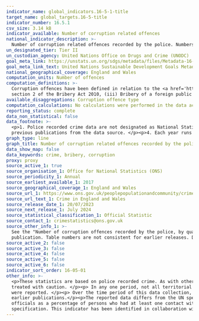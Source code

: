 ```yaml
---
indicator_name: global_indicators.16-5-1-title
target_name: global_targets.16-5-title
indicator_number: 16.5.1
csv_size: 3.14 kB
indicator_available: Number of corruption related offences
national_indicator_description: >-
  Number of corruption related offences recorded by the police. Numbers are based on reported cases and do not refer to the entirety of bribery cases, which can only be captured through a population survey. Therefore, these numbers may differ to those reported by the UN.
un_designated_tier: Tier II
un_custodian_agency: United Nations Office on Drugs and Crime (UNODC)
goal_meta_link: https://unstats.un.org/sdgs/metadata/files/Metadata-16-05-01.pdf
goal_meta_link_text: United Nations Sustainable Development Goals Metadata (PDF 216 KB)
national_geographical_coverage: England and Wales
computation_units: Number of offences
computation_definitions: >-
  Corruption offences have been defined in relation to the <a href='https://www.legislation.gov.uk/ukpga/2010/23/contents'>Bribery Act 2010</a> as - (i) Offences of bribing another person contrary to section 1 of the Bribery Act 2010, (ii) Offences relating to being bribed contrary to
  section 2 of the Bribery Act 2010, (iii) Bribery of a foreign public official contrary to section 6 of the Bribery Act 2010, (iv) Failure of a commercial organisation to prevent bribery contrary to section 7 of the Bribery Act 2010, and (v) Misconduct in a public office.
available_disaggregations: Corruption offence type
computation_calculations: No calculations were performed in the data acquisition of this indicator.
reporting_status: complete
data_non_statistical: false
data_footnote: >-
  <p>1. Police recorded crime data are not designated as National Statistics. </p><p>2. Due to small numbers, any differences should be interpreted with caution. </p><p>3. Police recorded crime supplied by the Home Office is updated regularly so data may have changed and superseded
  previous publications from the data source. </p><p>4. Each year runs from April 1st to March 31st. </p>
graph_type: line
graph_title: Number of corruption related offences recorded by the police
data_show_map: false
data_keywords: crime, bribery, corruption
proxy: proxy
source_active_1: true
source_organisation_1: Office for National Statistics (ONS)
source_periodicity_1: Annual
source_earliest_available_1: 2017
source_geographical_coverage_1: England and Wales
source_url_1: https://www.ons.gov.uk/peoplepopulationandcommunity/crimeandjustice/datasets/crimeinenglandandwalesotherrelatedtables
source_url_text_1: Crime in England and Wales
source_release_date_1: 20/07/2023
source_next_release_1: July 2024
source_statistical_classification_1: Official Statistic
source_contact_1: crimestatistics@ons.gov.uk
source_other_info_1: >-
  See the "Number of corruption offences recorded by the police, by quarter" table within the <a href="https://www.ons.gov.uk/peoplepopulationandcommunity/crimeandjustice/datasets/crimeinenglandandwalesotherrelatedtables">Crime in England and Wales - Other related data tables</a>
  publication. Table numbers are not consistent for earlier releases. Data is released quaterly but is reported annually, as required by the global indicator.
source_active_2: false
source_active_3: false
source_active_4: false
source_active_5: false
source_active_6: false
indicator_sort_order: 16-05-01
other_info: >-
  <p>These statistics are based on police recorded crime. As with other types of crime, it is recognised that the recorded crime series will not provide a good measure of the full extent of criminality as not all offences come to the attention of the police. Therefore data should be
  treated with caution. </p><p> In any one period, not all territorial forces in England and Wales provided data covering these crimes. It’s not possible to say whether these forces recorded crimes of this type but didn’t provide information, or simply didn’t record any such crimes as none
  were reported. </p><p> Over the time period of this data collection, most police forces have made data quality and recording improvements which means data from earlier years are not directly comparable with recent years. Some forces have also revised data, which means data may not match
  earlier publications.</p><p>The reported data differs from the UN specification for this indicator because it reports the number of corruption related offences recorded by the police, as opposed to the percentage of persons who either paid or were asked for at least one bribe by public
  officials as a percentage of persons who had at least one contact with a public official in the same period.</p> This indicator is being used as an approximation of the UN SDG Indicator. Where possible, we will work to identify or develop UK data to meet the global indicator
  specification. This indicator has been identified in collaboration with topic experts.
---
```

